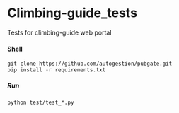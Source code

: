 # Climbing-guide_tests
Tests for climbing-guide web portal

#### Shell
```
git clone https://github.com/autogestion/pubgate.git
pip install -r requirements.txt
```
##### Run

```
python test/test_*.py
```